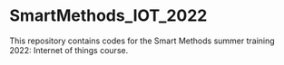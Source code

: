 # SmartMethods_IOT_2022
This repository contains codes for the Smart Methods summer training 2022: Internet of things course.
